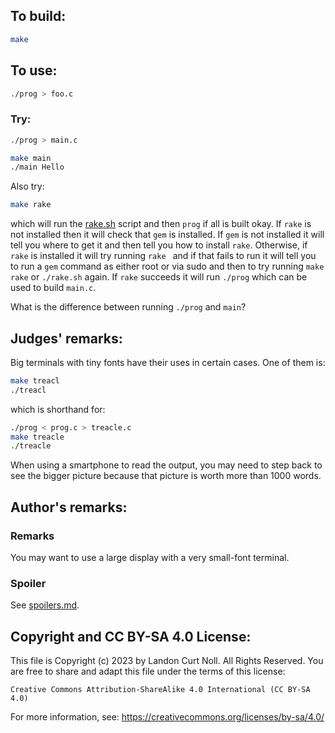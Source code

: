 ## To build:

```sh
make
```


## To use:

```sh
./prog > foo.c
```


### Try:

```sh
./prog > main.c

make main
./main Hello
```

Also try:

```sh
make rake
```

which will run the [rake.sh](rake.sh) script and then `prog` if all is built
okay. If `rake` is not installed then it will check that `gem` is installed. If
`gem` is not installed it will tell you where to get it and then tell you how to
install `rake`. Otherwise, if `rake` is installed it will try running `rake `
and if that fails to run it will tell you to run a `gem` command as either root
or via sudo and then to try running `make rake` or `./rake.sh` again. If `rake`
succeeds it will run `./prog` which can be used to build `main.c`.

What is the difference between running `./prog` and `main`?


## Judges' remarks:

Big terminals with tiny fonts have their uses in certain cases.
One of them is:

```sh
make treacl
./treacl
```

which is shorthand for:

```sh
./prog < prog.c > treacle.c
make treacle
./treacle
```


When using a smartphone to read the output, you may need to
step back to see the bigger picture because that picture is worth
more than 1000 words.


## Author's remarks:

### Remarks

You may want to use a large display with a very small-font terminal.

### Spoiler

See [spoilers.md](spoilers.md).


## Copyright and CC BY-SA 4.0 License:

This file is Copyright (c) 2023 by Landon Curt Noll.  All Rights Reserved.
You are free to share and adapt this file under the terms of this license:

    Creative Commons Attribution-ShareAlike 4.0 International (CC BY-SA 4.0)

For more information, see: https://creativecommons.org/licenses/by-sa/4.0/
